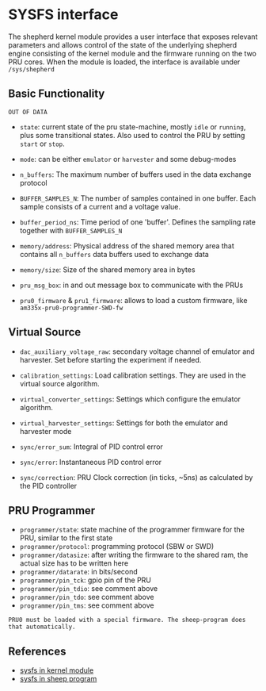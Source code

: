 # SYSFS interface

The shepherd kernel module provides a user interface that exposes relevant parameters and allows control of the state of the underlying shepherd engine consisting of the kernel module and the firmware running on the two PRU cores. When the module is loaded, the interface is available under `/sys/shepherd`

## Basic Functionality

```{caution}
OUT OF DATA
```

- `state`: current state of the pru state-machine, mostly `idle` or `running`, plus some transitional states. Also used to control the PRU by setting `start` or `stop`.
- `mode`: can be either `emulator` or `harvester` and some debug-modes
- `n_buffers`: The maximum number of buffers used in the data exchange protocol
- `BUFFER_SAMPLES_N`: The number of samples contained in one buffer. Each sample consists of a current and a voltage value.
- `buffer_period_ns`: Time period of one 'buffer'. Defines the sampling rate together with `BUFFER_SAMPLES_N`
- `memory/address`: Physical address of the shared memory area that contains all `n_buffers` data buffers used to exchange data
- `memory/size`: Size of the shared memory area in bytes
- `pru_msg_box`: in and out message box to communicate with the PRUs

- `pru0_firmware` & `pru1_firmware`: allows to load a custom firmware, like `am335x-pru0-programmer-SWD-fw`

## Virtual Source

- `dac_auxiliary_voltage_raw`: secondary voltage channel of emulator and harvester. Set before starting the experiment if needed.
- `calibration_settings`: Load calibration settings. They are used in the virtual source algorithm.
- `virtual_converter_settings`: Settings which configure the emulator algorithm.
- `virtual_harvester_settings`: Settings for both the emulator and harvester mode

- `sync/error_sum`: Integral of PID control error
- `sync/error`: Instantaneous PID control error
- `sync/correction`: PRU Clock correction (in ticks, ~5ns) as calculated by the PID controller

## PRU Programmer

- `programmer/state`: state machine of the programmer firmware for the PRU, similar to the first state
- `programmer/protocol`: programming protocol (SBW or SWD)
- `programmer/datasize`: after writing the firmware to the shared ram, the actual size has to be written here
- `programmer/datarate`: in bits/second
- `programmer/pin_tck`: gpio pin of the PRU
- `programmer/pin_tdio`: see comment above
- `programmer/pin_tdo`: see comment above
- `programmer/pin_tms`: see comment above

```{note}
PRU0 must be loaded with a special firmware. The sheep-program does that automatically.
```

## References

- [sysfs in kernel module](https://github.com/nes-lab/shepherd/blob/main/software/kernel-module/src/sysfs_interface.c)
- [sysfs in sheep program](https://github.com/nes-lab/shepherd/blob/main/software/python-package/shepherd_sheep/sysfs_interface.py)
